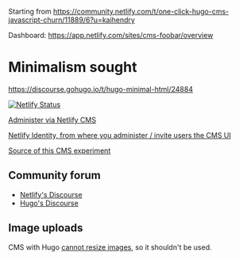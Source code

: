Starting from <https://community.netlify.com/t/one-click-hugo-cms-javascript-churn/11889/6?u=kaihendry>

Dashboard: <https://app.netlify.com/sites/cms-foobar/overview>

# Minimalism sought

<https://discourse.gohugo.io/t/hugo-minimal-html/24884>

[![Netlify Status](https://api.netlify.com/api/v1/badges/d878731f-78c5-4f9d-9a62-a6937fd511f3/deploy-status)](https://app.netlify.com/sites/cms-foobar/deploys)

<p><a href="/admin">Administer via Netlify CMS</a></p>
<p><a href="https://app.netlify.com/sites/cms-foobar/identity">Netlify Identity, from where you administer / invite users the CMS UI</a></p>
<p><a href="https://github.com/kaihendry/netlify-cms-testing">Source of this CMS experiment</a></p>

<h2>Community forum</h2>
<ul>
<li><a href="https://community.netlify.com/u/kaihendry/activity">Netlify's Discourse</a></li>
<li><a href="https://discourse.gohugo.io/u/hendry/activity">Hugo's Discourse</a></li>
</ul>

<h2>Image uploads</h2>

<p>CMS with Hugo <a
href="https://discourse.gohugo.io/t/cms-image-upload-directory/24977/2">cannot
resize images</a>, so it shouldn't be used.</p>

